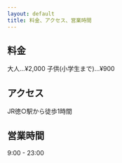 ```yaml
---
layout: default
title: 料金、アクセス、営業時間
---
```


## 料金
大人…¥2,000
子供(小学生まで)…¥900

## アクセス
JR徳○駅から徒歩1時間

## 営業時間
9:00 - 23:00
